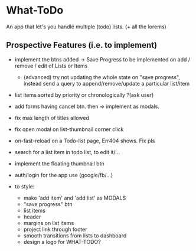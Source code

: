 # What-ToDo

An app that let's you handle multiple (todo) lists. (+ all the lorems)

## Prospective Features (i.e. to implement)

- implement the btns added -> Save Progress to be implemented on add / remove / edit of Lists or Items
  - (advanced) try not updating the whole state on "save progress", instead send a query to append/remove/update a particular list/item
- list items sorted by priority or chronologically ?(ask user)
- add forms having cancel btn. then => implement as modals.
- fix max length of titles allowed
- fix open modal on list-thumbnail corner click
- on-fast-reload on a Todo-list page, Err404 shows. Fix pls
- search for a list item in todo list, to edit it/...
- implement the floating thumbnail btn
- auth/login for the app use (google/fb/...)
- to style:

  - make 'add item' and 'add list' as MODALS
  - "save progress" btn
  - list items
  - header
  - margins on list items
  - project link through footer
  - smooth transitions from lists to dashboard
  - design a logo for WHAT-TODO?
